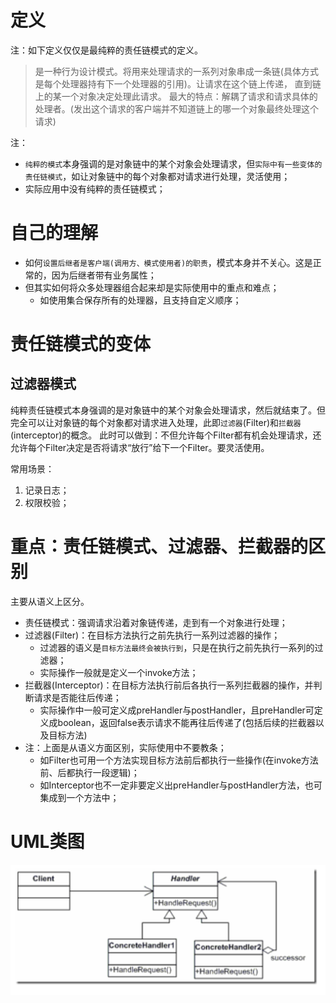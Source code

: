 # 定义
注：如下定义仅仅是最纯粹的责任链模式的定义。
> 是一种行为设计模式。将用来处理请求的一系列对象串成一条链(具体方式是每个处理器持有下一个处理器的引用)。让请求在这个链上传递， 直到链上的某一个对象决定处理此请求。
> 最大的特点：解耦了请求和请求具体的处理者。(发出这个请求的客户端并不知道链上的哪一个对象最终处理这个请求)

注：
* `纯粹的模式`本身强调的是对象链中的某个对象会处理请求，但`实际中有一些变体的责任链模式`，如让对象链中的每个对象都对请求进行处理，灵活使用；
* 实际应用中没有纯粹的责任链模式；

# 自己的理解
* 如何`设置后继者是客户端(调用方、模式使用者)的职责`，模式本身并不关心。这是正常的，因为后继者带有业务属性；
* 但其实如何将众多处理器组合起来却是实际使用中的重点和难点；
    * 如使用集合保存所有的处理器，且支持自定义顺序；


# 责任链模式的变体
## 过滤器模式
纯粹责任链模式本身强调的是对象链中的某个对象会处理请求，然后就结束了。但完全可以让对象链的每个对象都对请求进入处理，此即`过滤器`(Filter)和`拦截器`(interceptor)的概念。
此时可以做到：不但允许每个Filter都有机会处理请求，还允许每个Filter决定是否将请求“放行”给下一个Filter。要灵活使用。

常用场景：
1. 记录日志；
2. 权限校验；

# 重点：责任链模式、过滤器、拦截器的区别
主要从语义上区分。
* 责任链模式：强调请求沿着对象链传递，走到有一个对象进行处理；
* 过滤器(Filter)：在目标方法执行之前先执行一系列过滤器的操作；
    * 过滤器的语义是`目标方法最终会被执行到`，只是在执行之前先执行一系列的过滤器；
    * 实际操作一般就是定义一个invoke方法；
* 拦截器(Interceptor)：在目标方法执行前后各执行一系列拦截器的操作，并判断请求是否能往后传递；
    * 实际操作中一般可定义成preHandler与postHandler，且preHandler可定义成boolean，返回false表示请求不能再往后传递了(包括后续的拦截器以及目标方法)  
* 注：上面是从语义方面区别，实际使用中不要教条；
    * 如Filter也可用一个方法实现目标方法前后都执行一些操作(在invoke方法前、后都执行一段逻辑)；
    * 如Interceptor也不一定非要定义出preHandler与postHandler方法，也可集成到一个方法中；
    
    


# UML类图
![纯的责任链模式](https://github.com/jssgsy/java/raw/master/src/main/java/com/univ/patterndesign/chain/chain_uml.png)